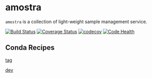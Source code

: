 # amostra

`amostra` is a collection of light-weight sample management service.

[![Build Status](https://travis-ci.org/NSLS-II/amostra.svg)](https://travis-ci.org/NSLS-II/amostra)
[![Coverage Status](https://coveralls.io/repos/github/NSLS-II/amostra/badge.svg?branch=master)](https://coveralls.io/github/NSLS-II/amostra?branch=master)
[![codecov](https://codecov.io/gh/NSLS-II/amostra/branch/master/graph/badge.svg)](https://codecov.io/gh/NSLS-II/amostra)
[![Code Health](https://landscape.io/github/NSLS-II/amostra/master/landscape.svg?style=flat)](https://landscape.io/github/NSLS-II/amostra/master)

## Conda Recipes

[tag](https://github.com/NSLS-II/lightsource2-recipes/tree/master/recipes-tag/amostra)

[dev](https://github.com/NSLS-II/lightsource2-recipes/tree/master/recipes-dev/amostra)
